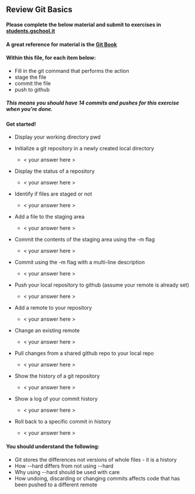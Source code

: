 ## Review Git Basics

#### Please complete the below material and submit to exercises in [students.gschool.it](https://students.gschool.it/)

#### A great reference for material is the [Git Book](http://git-scm.com/book/en/v2/Git-Basics-Getting-a-Git-Repository)

#### Within this file, for each item below:

* Fill in the git command that performs the action
* stage the file
* commit the file
* push to github

##### This means you should have 14 commits and pushes for this exercise when you're done.

#### Get started!

* Display your working directory
  pwd

* Initialize a git repository in a newly created local directory
  * < your answer here >

* Display the status of a repository
  * < your answer here >

* Identify if files are staged or not
  * < your answer here >

* Add a file to the staging area
  * < your answer here >

* Commit the contents of the staging area using the -m flag
  * < your answer here >

* Commit using the -m flag with a multi-line description
  * < your answer here >

* Push your local repository to github (assume your remote is already set)
  * < your answer here >

* Add a remote to your repository
  * < your answer here >

* Change an existing remote
  * < your answer here >

* Pull changes from a shared github repo to your local repo
  * < your answer here >

* Show the history of a git repository
  * < your answer here >

* Show a log of your commit history
  * < your answer here >

* Roll back to a specific commit in history
  * < your answer here >

#### You should understand the following:

* Git stores the differences not versions of whole files - it is a history
* How --hard differs from not using --hard
* Why using --hard should be used with care
* How undoing, discarding or changing commits affects code that has been pushed
to a different remote
